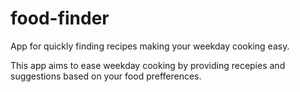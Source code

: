 # food-finder
App for quickly finding recipes making your weekday cooking easy.

This app aims to ease weekday cooking by providing recepies and suggestions based on your food prefferences.
